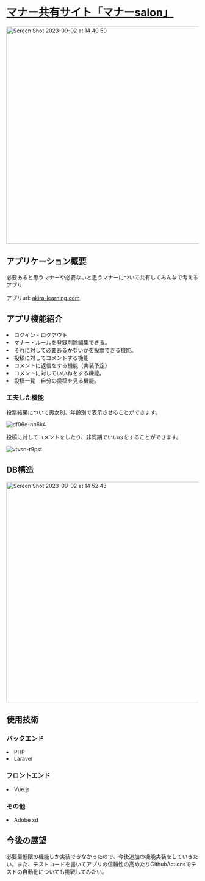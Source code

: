 <h1><a href="https://akira-learning.com">マナー共有サイト「マナーsalon」</a></h1>
<img width="570" alt="Screen Shot 2023-09-02 at 14 40 59" src="https://github.com/akira-shirakawa/laravel_descussion/assets/64534938/bf2e5fda-ddaf-4c7f-93fc-5bf631d741b6">

<h2>アプリケーション概要</h2>
<p>必要あると思うマナーや必要ないと思うマナーについて共有してみんなで考えるアプリ</p>
アプリurl: <a href="https://akira-learning.com">akira-learning.com</a>
<h2>アプリ機能紹介</h2>
<li>ログイン・ログアウト</li>
<li>マナー・ルールを登録削除編集できる。</li>
<li>それに対して必要あるかないかを投票できる機能。</li>
<li>投稿に対してコメントする機能</li>
<li>コメントに返信をする機能（実装予定）</li>
<li>コメントに対していいねをする機能。</li>
<li>投稿一覧　自分の投稿を見る機能。</li>
<h3>工夫した機能</h3>
<p>投票結果について男女別、年齢別で表示させることができます。</p>

![df06e-np6k4](https://github.com/akira-shirakawa/laravel_descussion/assets/64534938/31c56ee7-c87f-4b2d-8b52-3ddf0100e6c7)


<p>投稿に対してコメントをしたり、非同期でいいねをすることができます。</p>

![vtvsn-r9pst](https://github.com/akira-shirakawa/laravel_descussion/assets/64534938/0b0a764d-8e33-43a3-a910-1b2311f962cf)



<h2>DB構造</h2>
<img width="578" alt="Screen Shot 2023-09-02 at 14 52 43" src="https://github.com/akira-shirakawa/laravel_descussion/assets/64534938/eb2cd002-f9f6-4cd5-a560-373263be817b">
<h2>使用技術</h2>
<h3>バックエンド</h3>
<li>PHP</li>
<li>Laravel</li>
<h3>フロントエンド</h3>
<li>Vue.js</li>
<h3>その他</h3>
<li>Adobe xd</li>

<h2>今後の展望</h2>
<p>必要最低限の機能しか実装できなかったので、今後追加の機能実装をしていきたい。また、テストコードを書いてアプリの信頼性の高めたりGithubActionsでテストの自動化についても挑戦してみたい。</p>
